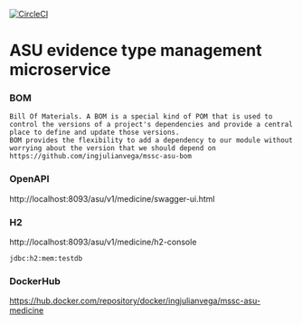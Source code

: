 [![CircleCI](https://circleci.com/gh/ingjulianvega/mssc-asu-medicine.svg?style=svg)](https://circleci.com/gh/ingjulianvega/mssc-asu-medicine)

# ASU evidence type management microservice

### BOM

```
Bill Of Materials. A BOM is a special kind of POM that is used to control the versions of a project's dependencies and provide a central place to define and update those versions. 
BOM provides the flexibility to add a dependency to our module without worrying about the version that we should depend on
https://github.com/ingjulianvega/mssc-asu-bom
```

### OpenAPI

http://localhost:8093/asu/v1/medicine/swagger-ui.html

### H2

http://localhost:8093/asu/v1/medicine/h2-console

```
jdbc:h2:mem:testdb
```

### DockerHub

https://hub.docker.com/repository/docker/ingjulianvega/mssc-asu-medicine
